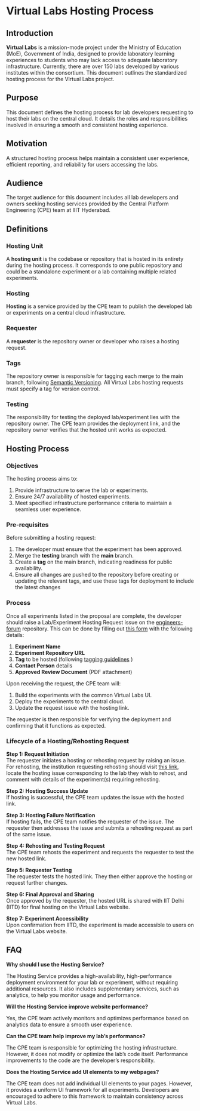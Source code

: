 # Virtual Labs Hosting Process

## Introduction

**Virtual Labs** is a mission-mode project under the Ministry of Education (MoE), Government of India, designed to provide laboratory learning experiences to students who may lack access to adequate laboratory infrastructure. Currently, there are over 150 labs developed by various institutes within the consortium. This document outlines the standardized hosting process for the Virtual Labs project.

## Purpose

This document defines the hosting process for lab developers requesting to host their labs on the central cloud. It details the roles and responsibilities involved in ensuring a smooth and consistent hosting experience.

## Motivation

A structured hosting process helps maintain a consistent user experience, efficient reporting, and reliability for users accessing the labs.

## Audience

The target audience for this document includes all lab developers and owners seeking hosting services provided by the Central Platform Engineering (CPE) team at IIIT Hyderabad.

## Definitions

### Hosting Unit
A **hosting unit** is the codebase or repository that is hosted in its entirety during the hosting process. It corresponds to one public repository and could be a standalone experiment or a lab containing multiple related experiments.

### Hosting
**Hosting** is a service provided by the CPE team to publish the developed lab or experiments on a central cloud infrastructure.

### Requester
A **requester** is the repository owner or developer who raises a hosting request.

### Tags
The repository owner is responsible for tagging each merge to the main branch, following [Semantic Versioning](https://semver.org/). All Virtual Labs hosting requests must specify a tag for version control.

### Testing
The responsibility for testing the deployed lab/experiment lies with the repository owner. The CPE team provides the deployment link, and the repository owner verifies that the hosted unit works as expected.

## Hosting Process

### Objectives

The hosting process aims to:
1. Provide infrastructure to serve the lab or experiments.
2. Ensure 24/7 availability of hosted experiments.
3. Meet specified infrastructure performance criteria to maintain a seamless user experience.

### Pre-requisites

Before submitting a hosting request:
1. The developer must ensure that the experiment has been approved.
2. Merge the **testing** branch with the **main** branch.
3. Create a **tag** on the main branch, indicating readiness for public availability.
4. Ensure all changes are pushed to the repository before creating or updating the relevant tags, and use these tags for deployment to include the latest changes

### Process

Once all experiments listed in the proposal are complete, the developer should raise a Lab/Experiment Hosting Request issue on the [engineers-forum](https://github.com/virtual-labs/engineers-forum/issues) repository. This can be done by filling out [this form](https://github.com/virtual-labs/engineers-forum/issues/new?assignees=&labels=Phase-3&projects=&template=lab-experiments-hosting-request.md&title=Lab%2FExperiment+Hosting+Request+for++) with the following details:
1. **Experiment Name**
2. **Experiment Repository URL**
3. **Tag** to be hosted (following [tagging guidelines](https://github.com/virtual-labs/engineers-forum/blob/master/ph4/services/development-process.md#step-5-tagging-the-release) )
4. **Contact Person** details
5. **Approved Review Document** (PDF attachment)

Upon receiving the request, the CPE team will:
1. Build the experiments with the common Virtual Labs UI.
2. Deploy the experiments to the central cloud.
3. Update the request issue with the hosting link.

The requester is then responsible for verifying the deployment and confirming that it functions as expected.

### Lifecycle of a Hosting/Rehosting Request

**Step 1: Request Initiation**  
The requester initiates a hosting or rehosting request by raising an issue. For rehosting, the institution requesting rehosting should visit [this link](https://github.com/virtual-labs/engineers-forum/issues), locate the hosting issue corresponding to the lab they wish to rehost, and comment with details of the experiment(s) requiring rehosting.

**Step 2: Hosting Success Update**  
If hosting is successful, the CPE team updates the issue with the hosted link.

**Step 3: Hosting Failure Notification**  
If hosting fails, the CPE team notifies the requester of the issue. The requester then addresses the issue and submits a rehosting request as part of the same issue.

**Step 4: Rehosting and Testing Request**  
The CPE team rehosts the experiment and requests the requester to test the new hosted link.

**Step 5: Requester Testing**  
The requester tests the hosted link. They then either approve the hosting or request further changes.

**Step 6: Final Approval and Sharing**  
Once approved by the requester, the hosted URL is shared with IIT Delhi (IITD) for final hosting on the Virtual Labs website.

**Step 7: Experiment Accessibility**  
Upon confirmation from IITD, the experiment is made accessible to users on the Virtual Labs website.


## FAQ

**Why should I use the Hosting Service?**

The Hosting Service provides a high-availability, high-performance deployment environment for your lab or experiment, without requiring additional resources. It also includes supplementary services, such as analytics, to help you monitor usage and performance.

**Will the Hosting Service improve website performance?**

Yes, the CPE team actively monitors and optimizes performance based on analytics data to ensure a smooth user experience.

**Can the CPE team help improve my lab’s performance?**

The CPE team is responsible for optimizing the hosting infrastructure. However, it does not modify or optimize the lab’s code itself. Performance improvements to the code are the developer’s responsibility.

**Does the Hosting Service add UI elements to my webpages?**

The CPE team does not add individual UI elements to your pages. However, it provides a uniform UI framework for all experiments. Developers are encouraged to adhere to this framework to maintain consistency across Virtual Labs.
